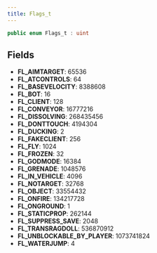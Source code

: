 ```yaml
---
title: Flags_t
---
```


```csharp
public enum Flags_t : uint
```

## Fields

- **FL_AIMTARGET**: 65536
- **FL_ATCONTROLS**: 64
- **FL_BASEVELOCITY**: 8388608
- **FL_BOT**: 16
- **FL_CLIENT**: 128
- **FL_CONVEYOR**: 16777216
- **FL_DISSOLVING**: 268435456
- **FL_DONTTOUCH**: 4194304
- **FL_DUCKING**: 2
- **FL_FAKECLIENT**: 256
- **FL_FLY**: 1024
- **FL_FROZEN**: 32
- **FL_GODMODE**: 16384
- **FL_GRENADE**: 1048576
- **FL_IN_VEHICLE**: 4096
- **FL_NOTARGET**: 32768
- **FL_OBJECT**: 33554432
- **FL_ONFIRE**: 134217728
- **FL_ONGROUND**: 1
- **FL_STATICPROP**: 262144
- **FL_SUPPRESS_SAVE**: 2048
- **FL_TRANSRAGDOLL**: 536870912
- **FL_UNBLOCKABLE_BY_PLAYER**: 1073741824
- **FL_WATERJUMP**: 4

